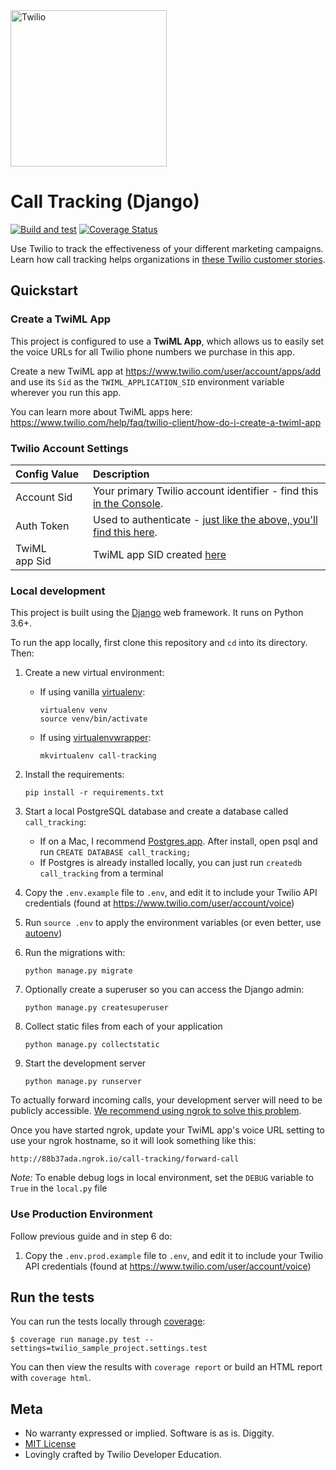 <a href="https://www.twilio.com">
  <img src="https://static0.twilio.com/marketing/bundles/marketing/img/logos/wordmark-red.svg" alt="Twilio" width="250" />
</a>

# Call Tracking (Django)

[![Build and test](https://github.com/TwilioDevEd/call-tracking-django/actions/workflows/build_test.yml/badge.svg)](https://github.com/TwilioDevEd/call-tracking-django/actions/workflows/build_test.yml)
[![Coverage Status](https://coveralls.io/repos/TwilioDevEd/call-tracking-django/badge.svg?branch=master&service=github)](https://coveralls.io/github/TwilioDevEd/call-tracking-django?branch=master)

Use Twilio to track the effectiveness of your different marketing campaigns. Learn how call tracking helps organizations in [these Twilio customer stories](https://www.twilio.com/use-cases/call-tracking).

## Quickstart

### Create a TwiML App

This project is configured to use a **TwiML App**, which allows us to easily set the voice URLs for all Twilio phone numbers we purchase in this app.

Create a new TwiML app at https://www.twilio.com/user/account/apps/add and use its `Sid` as the `TWIML_APPLICATION_SID` environment variable wherever you run this app.

You can learn more about TwiML apps here: https://www.twilio.com/help/faq/twilio-client/how-do-i-create-a-twiml-app

### Twilio Account Settings

| Config&nbsp;Value | Description                                                                                                                                                  |
| :---------------- | :----------------------------------------------------------------------------------------------------------------------------------------------------------- |
| Account&nbsp;Sid  | Your primary Twilio account identifier - find this [in the Console](https://www.twilio.com/console).                                                         |
| Auth&nbsp;Token   | Used to authenticate - [just like the above, you'll find this here](https://www.twilio.com/console).                                                         |
| TwiML app&nbsp;Sid | TwiML app SID created [here](https://www.twilio.com/user/account/apps/add) |

### Local development

This project is built using the [Django](https://www.djangoproject.com/) web framework. It runs on Python 3.6+.

To run the app locally, first clone this repository and `cd` into its directory. Then:

1. Create a new virtual environment:
    - If using vanilla [virtualenv](https://virtualenv.pypa.io/en/latest/):

        ```
        virtualenv venv
        source venv/bin/activate
        ```

    - If using [virtualenvwrapper](https://virtualenvwrapper.readthedocs.org/en/latest/):

        ```
        mkvirtualenv call-tracking
        ```

1. Install the requirements:

    ```
    pip install -r requirements.txt
    ```

1. Start a local PostgreSQL database and create a database called `call_tracking`:
    - If on a Mac, I recommend [Postgres.app](http://postgresapp.com/). After install, open psql and run `CREATE DATABASE call_tracking;`
    - If Postgres is already installed locally, you can just run `createdb call_tracking` from a terminal

1. Copy the `.env.example` file to `.env`, and edit it to include your Twilio API credentials (found at https://www.twilio.com/user/account/voice)

1. Run `source .env` to apply the environment variables (or even better, use [autoenv](https://github.com/kennethreitz/autoenv))

1. Run the migrations with:

    ```
    python manage.py migrate
    ```

1. Optionally create a superuser so you can access the Django admin:

    ```
    python manage.py createsuperuser
    ```

1. Collect static files from each of your application

    ```
    python manage.py collectstatic
    ```

1. Start the development server

    ```
    python manage.py runserver
    ```

To actually forward incoming calls, your development server will need to be publicly accessible. [We recommend using ngrok to solve this problem](https://www.twilio.com/blog/2013/10/test-your-webhooks-locally-with-ngrok.html).

Once you have started ngrok, update your TwiML app's voice URL setting to use your ngrok hostname, so it will look something like this:

```
http://88b37ada.ngrok.io/call-tracking/forward-call
```

*Note:* To enable debug logs in local environment, set the `DEBUG` variable to `True` in the `local.py` file
### Use Production Environment

Follow previous guide and in step 6 do:

1. Copy the `.env.prod.example` file to `.env`, and edit it to include your Twilio API credentials (found at https://www.twilio.com/user/account/voice)
## Run the tests

You can run the tests locally through [coverage](http://coverage.readthedocs.org/):

```
$ coverage run manage.py test --settings=twilio_sample_project.settings.test
```

You can then view the results with `coverage report` or build an HTML report with `coverage html`.

## Meta

* No warranty expressed or implied. Software is as is. Diggity.
* [MIT License](http://www.opensource.org/licenses/mit-license.html)
* Lovingly crafted by Twilio Developer Education.
